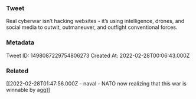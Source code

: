### Tweet
Real cyberwar isn’t hacking websites - it’s using intelligence, drones, and social media to outwit, outmaneuver, and outfight conventional forces.

### Metadata
Tweet ID: 1498087229754806273
Created At: 2022-02-28T00:06:43.000Z

### Related
[[2022-02-28T01:47:56.000Z - naval - NATO now realizing that this war is winnable by agg]]

